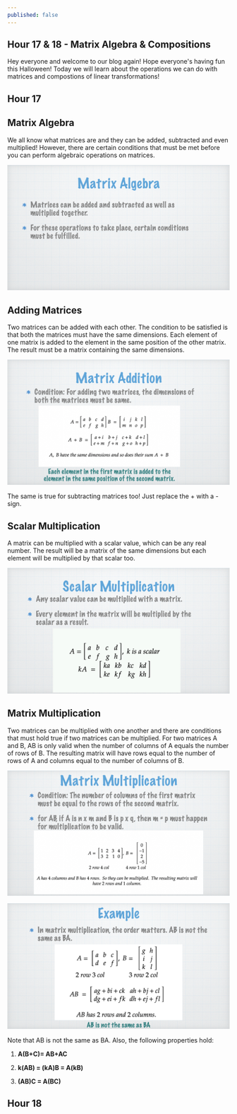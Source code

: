 ```yaml
---
published: false
---
```

## Hour 17 & 18 - Matrix Algebra & Compositions

Hey everyone and welcome to our blog again! Hope everyone's having fun this Halloween! Today we will learn about the operations we can do with matrices and compostions of linear transformations!

## Hour 17

## Matrix Algebra

We all know what matrices are and they can be added, subtracted and even multiplied! However, there are certain conditions that must be met before you can perform algebraic operations on matrices.

 ![alt text](https://github.com/nilu-24/nilu-24.github.io/blob/master/_posts/17-18.001.jpeg?raw=true)

## Adding Matrices

Two matrices can be added with each other. The condition to be satisfied is that both the matrices must have the same dimensions. Each element of one matrix is added to the element in the same position of the other matrix. The result must be a matrix containing the same dimensions. 

![alt text](https://github.com/nilu-24/nilu-24.github.io/blob/master/_posts/17-18.002.jpeg?raw=true)

The same is true for subtracting matrices too! Just replace the + with a - sign.

## Scalar Multiplication

A matrix can be multiplied with a scalar value, which can be any real number. The result will be a matrix of the same dimensions but each element will be multiplied by that scalar too.

![alt text](https://github.com/nilu-24/nilu-24.github.io/blob/master/_posts/17-18.003.jpeg?raw=true)

## Matrix Multiplication

Two matrices can be multiplied with one another and there are conditions that must hold true if two matrices can be multiplied. For two matrices A and B, AB is only valid when the number of columns of A equals the number of rows of B. The resulting matrix will have rows equal to the number of rows of A and columns equal to the number of columns of B.

![alt text](https://github.com/nilu-24/nilu-24.github.io/blob/master/_posts/17-18.004.jpeg?raw=true)

![alt text](https://github.com/nilu-24/nilu-24.github.io/blob/master/_posts/17-18.005.jpeg?raw=true)


Note that AB is not the same as BA. Also, the following properties hold:

1) **A(B+C)= AB+AC**

2) **k(AB) = (kA)B = A(kB)**

3) **(AB)C = A(BC)**

## Hour 18





